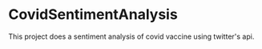 # CovidSentimentAnalysis
This project does a sentiment analysis of covid vaccine using twitter's api.
